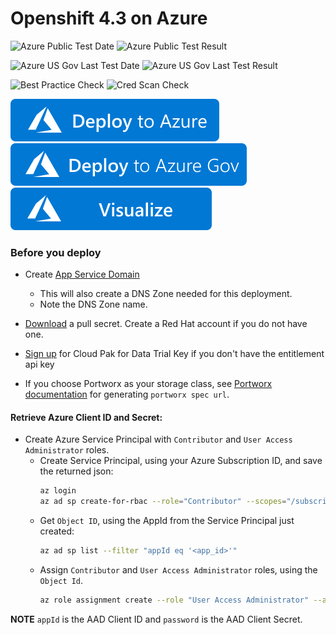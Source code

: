 # Openshift 4.3 on Azure

![Azure Public Test Date](https://azurequickstartsservice.blob.core.windows.net/badges/openshift-container-platform/PublicLastTestDate.svg)
![Azure Public Test Result](https://azurequickstartsservice.blob.core.windows.net/badges/openshift-container-platform/PublicDeployment.svg)

![Azure US Gov Last Test Date](https://azurequickstartsservice.blob.core.windows.net/badges/openshift-container-platform/FairfaxLastTestDate.svg)
![Azure US Gov Last Test Result](https://azurequickstartsservice.blob.core.windows.net/badges/openshift-container-platform/FairfaxDeployment.svg)

![Best Practice Check](https://azurequickstartsservice.blob.core.windows.net/badges/openshift-container-platform/BestPracticeResult.svg)
![Cred Scan Check](https://azurequickstartsservice.blob.core.windows.net/badges/openshift-container-platform/CredScanResult.svg)

[![Deploy To Azure](https://raw.githubusercontent.com/Azure/azure-quickstart-templates/master/1-CONTRIBUTION-GUIDE/images/deploytoazure.svg?sanitize=true)](https://portal.azure.com/#create/Microsoft.Template/uri/https%3A%2F%2Fraw.githubusercontent.com%2FAzure%2Fazure-quickstart-templates%2Fmaster%2Fopenshift-container-platform%2Fazuredeploy.json)
[![Deploy To Azure US Gov](https://raw.githubusercontent.com/Azure/azure-quickstart-templates/master/1-CONTRIBUTION-GUIDE/images/deploytoazuregov.svg?sanitize=true)](https://portal.azure.us/#create/Microsoft.Template/uri/https%3A%2F%2Fraw.githubusercontent.com%2FAzure%2Fazure-quickstart-templates%2Fmaster%2Fopenshift-container-platform%2Fazuredeploy.json)
[![Visualize](https://raw.githubusercontent.com/Azure/azure-quickstart-templates/master/1-CONTRIBUTION-GUIDE/images/visualizebutton.svg?sanitize=true)](http://armviz.io/#/?load=https%3A%2F%2Fraw.githubusercontent.com%2FAzure%2Fazure-quickstart-templates%2Fmaster%2Fopenshift-container-platform%2Fazuredeploy.json)

### Before you deploy

* Create [App Service Domain](https://portal.azure.com/#create/Microsoft.Domain)
  * This will also create a DNS Zone needed for this deployment.
  * Note the DNS Zone name.

* [Download](https://cloud.redhat.com/openshift/install/pull-secret) a pull secret. Create a Red Hat account if you do not have one.

* [Sign up](https://www.ibm.com/account/reg/us-en/signup?formid=urx-42212) for Cloud Pak for Data Trial Key if you don't have the entitlement api key

* If you choose Portworx as your storage class, see [Portworx documentation](PORTWORX.md) for generating `portworx spec url`. 

#### Retrieve Azure Client ID and Secret:

* Create Azure Service Principal with `Contributor` and `User Access Administrator` roles.
  * Create Service Principal, using your Azure Subscription ID, and save the returned json:
    ```bash
    az login
    az ad sp create-for-rbac --role="Contributor" --scopes="/subscriptions/<subscription_id>"
    ```
  * Get `Object ID`, using the AppId from the Service Principal just created:
    ```bash
    az ad sp list --filter "appId eq '<app_id>'"
    ```
  * Assign `Contributor` and `User Access Administrator` roles, using the `Object Id`.
    ```bash
    az role assignment create --role "User Access Administrator" --assignee-object-id "<object_id>"
    ```
**NOTE** `appId` is the AAD Client ID and `password` is the AAD Client Secret.
